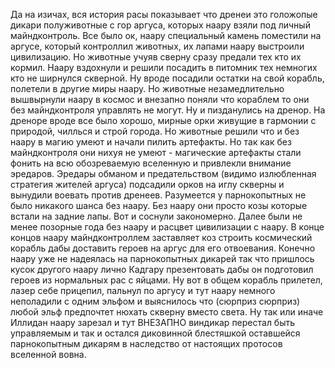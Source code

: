 Да на изичах, вся история расы показывает что дренеи это голожопые дикари полуживотные с гор аргуса, которых наару взяли под личный майндконтроль.
Все было ок, наару специальный камень поместили на аргусе, который контроллил животных, их лапами наару выстроили цивилизацию. Но животные учуяв сверну сразу предали тех кто их кормил. Наару вздохнули и решили посадить в питомник тех немногих кто не ширнулся скверной.
Ну вроде посадили остатки на свой корабль, полетели в другие миры наару. Но животные незамедлительно вышвырнули наару в космос и внезапно поняли что кораблем то они без майндконтроля управлять не могут. Ну и пизданулись на дренор.
На дреноре вроде все было хорошо, мирные орки живущие в гармонии с природой, чиллься и строй города. Но животные решили что и без наару в магию умеют и начали пилить артефакты. Но так как без майндконтроля они нихуя не умеют - магические артефакты стали фонить на всю обозреваемую вселенную и привлекли внимание эредаров. Эредары обманом и предательством (видимо излюбленная стратегия жителей аргуса) подсадили орков на иглу скверны и вынудили воевать против дренеев. Разумеется у парнокопытных не было никакого шанса без наару. Без наару они просто козы которые встали на задние лапы. Вот и соснули закономерно.
Далее были не менее позорные года без наару и расцвет цивилизации с наару. В конце концов наару майндконтроллем заставляет коз строить космический корабль дабы доставить героев на аргус для его отвоевания. Конечно наару уже не надеялась на парнокопытных дикарей так что пришлось кусок другого наару лично Кадгару презентовать дабы он подготовил героев из нормальных рас с яйцами. Ну вот в общем корабль прилетел, лазер себе прицепил, пальнул по аргусу и тут наару немного неполадили с одним эльфом и выяснилось что (сюрприз сюрприз) любой эльф предпочтет нюхать скверну вместо света.
Ну так или иначе Иллидан наару зарезал и тут ВНЕЗАПНО виндикар перестал быть управляемым и так и остался диковинной блестяшкой оставшейся парнокопытным дикарям в наследство от настоящих протосов вселенной вовна.